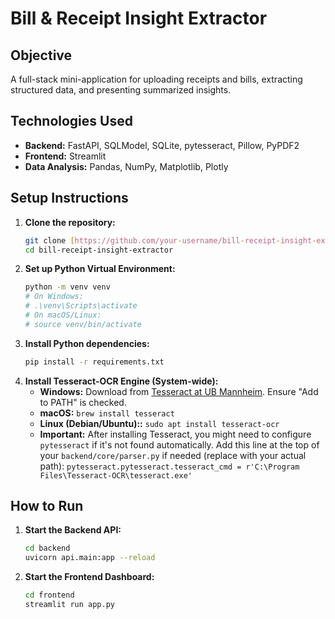 # Bill & Receipt Insight Extractor

## Objective
A full-stack mini-application for uploading receipts and bills, extracting structured data, and presenting summarized insights.

## Technologies Used
* **Backend:** FastAPI, SQLModel, SQLite, pytesseract, Pillow, PyPDF2
* **Frontend:** Streamlit
* **Data Analysis:** Pandas, NumPy, Matplotlib, Plotly

## Setup Instructions

1.  **Clone the repository:**
    ```bash
    git clone [https://github.com/your-username/bill-receipt-insight-extractor.git](https://github.com/your-username/bill-receipt-insight-extractor.git)
    cd bill-receipt-insight-extractor
    ```
2.  **Set up Python Virtual Environment:**
    ```bash
    python -m venv venv
    # On Windows:
    # .\venv\Scripts\activate
    # On macOS/Linux:
    # source venv/bin/activate
    ```
3.  **Install Python dependencies:**
    ```bash
    pip install -r requirements.txt
    ```
4.  **Install Tesseract-OCR Engine (System-wide):**
    * **Windows:** Download from [Tesseract at UB Mannheim](https://digi.bib.uni-mannheim.de/tesseract/tesseract-ocr-w64-setup-v5.3.0.20221222.exe). Ensure "Add to PATH" is checked.
    * **macOS:** `brew install tesseract`
    * **Linux (Debian/Ubuntu)::** `sudo apt install tesseract-ocr`
    * **Important:** After installing Tesseract, you might need to configure `pytesseract` if it's not found automatically. Add this line at the top of your `backend/core/parser.py` if needed (replace with your actual path):
        `pytesseract.pytesseract.tesseract_cmd = r'C:\Program Files\Tesseract-OCR\tesseract.exe'`

## How to Run

1.  **Start the Backend API:**
    ```bash
    cd backend
    uvicorn api.main:app --reload
    ```
2.  **Start the Frontend Dashboard:**
    ```bash
    cd frontend
    streamlit run app.py